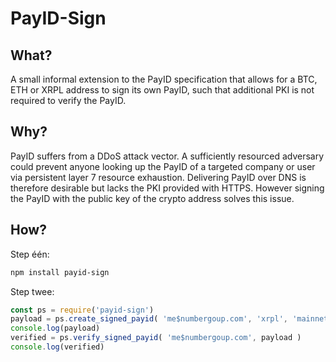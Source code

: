 # PayID-Sign

  

## What?

A small informal extension to the PayID specification that allows for a BTC, ETH or XRPL address to sign its own PayID, such that additional PKI is not required to verify the PayID.  

## Why?

PayID suffers from a DDoS attack vector. A sufficiently resourced adversary could prevent anyone looking up the PayID of a targeted company or user via persistent layer 7 resource exhaustion. Delivering PayID over DNS is therefore desirable but lacks the PKI provided with HTTPS. However signing the PayID with the public key of the crypto address solves this issue.
  
## How?
Step één:
```bash
npm install payid-sign
```
Step twee:
```javascript
const ps = require('payid-sign')
payload = ps.create_signed_payid( 'me$numbergoup.com', 'xrpl', 'mainnet', 'shEwq87XFGZnFm6qiNdjuhRx44ELZ' )
console.log(payload)
verified = ps.verify_signed_payid( 'me$numbergoup.com', payload )
console.log(verified) 
```
